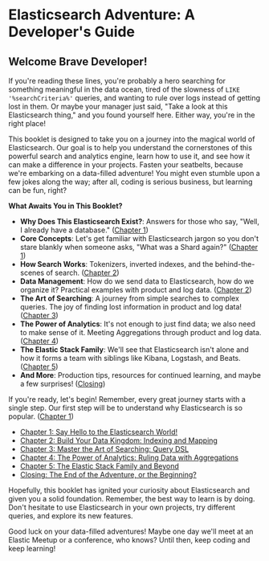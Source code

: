 # Elasticsearch Adventure: A Developer's Guide

## Welcome Brave Developer!

If you're reading these lines, you're probably a hero searching for something meaningful in the data ocean, tired of the slowness of `LIKE '%searchCriteria%'` queries, and wanting to rule over logs instead of getting lost in them. Or maybe your manager just said, "Take a look at this Elasticsearch thing," and you found yourself here. Either way, you're in the right place!

This booklet is designed to take you on a journey into the magical world of Elasticsearch. Our goal is to help you understand the cornerstones of this powerful search and analytics engine, learn how to use it, and see how it can make a difference in your projects. Fasten your seatbelts, because we're embarking on a data-filled adventure! You might even stumble upon a few jokes along the way; after all, coding is serious business, but learning can be fun, right?

**What Awaits You in This Booklet?**

*   **Why Does This Elasticsearch Exist?**: Answers for those who say, "Well, I already have a database." ([Chapter 1](./Section01.md))
*   **Core Concepts**: Let's get familiar with Elasticsearch jargon so you don't stare blankly when someone asks, "What was a Shard again?" ([Chapter 1](./Section01.md))
*   **How Search Works**: Tokenizers, inverted indexes, and the behind-the-scenes of search. ([Chapter 2](./Section02.md))
*   **Data Management**: How do we send data to Elasticsearch, how do we organize it? Practical examples with product and log data. ([Chapter 2](./Section02.md))
*   **The Art of Searching**: A journey from simple searches to complex queries. The joy of finding lost information in product and log data! ([Chapter 3](./Section03.md))
*   **The Power of Analytics**: It's not enough to just find data; we also need to make sense of it. Meeting Aggregations through product and log data. ([Chapter 4](./Section04.md))
*   **The Elastic Stack Family**: We'll see that Elasticsearch isn't alone and how it forms a team with siblings like Kibana, Logstash, and Beats. ([Chapter 5](./Section05.md))
*   **And More**: Production tips, resources for continued learning, and maybe a few surprises! ([Closing](./Section06.md))

If you're ready, let's begin! Remember, every great journey starts with a single step. Our first step will be to understand why Elasticsearch is so popular. ([Chapter 1](./Section01.md))

*   [Chapter 1: Say Hello to the Elasticsearch World!](./Section01.md)
*   [Chapter 2: Build Your Data Kingdom: Indexing and Mapping](./Section02.md)
*   [Chapter 3: Master the Art of Searching: Query DSL](./Section03.md)
*   [Chapter 4: The Power of Analytics: Ruling Data with Aggregations](./Section04.md)
*   [Chapter 5: The Elastic Stack Family and Beyond](./Section05.md)
*   [Closing: The End of the Adventure, or the Beginning?](./Section06.md)

Hopefully, this booklet has ignited your curiosity about Elasticsearch and given you a solid foundation. Remember, the best way to learn is by doing. Don't hesitate to use Elasticsearch in your own projects, try different queries, and explore its new features.

Good luck on your data-filled adventures! Maybe one day we'll meet at an Elastic Meetup or a conference, who knows? Until then, keep coding and keep learning!

